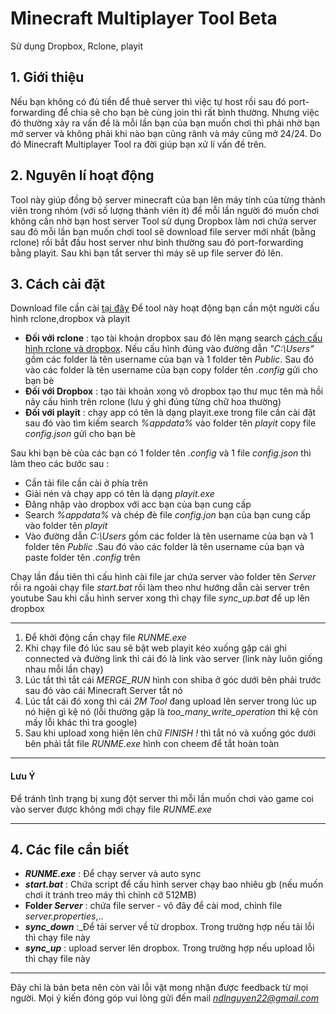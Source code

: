 # Minecraft Multiplayer Tool Beta
Sử dụng Dropbox, Rclone, playit
## 1. Giới thiệu 
Nếu bạn không có đủ tiền để thuê server thì việc tự host rồi sau đó port-forwarding để chia sẽ cho bạn bè cùng join thì rất bình thường. Nhưng việc đó thường xảy ra vấn đề là mỗi lần bạn của bạn muốn chơi thì phải nhờ bạn mở server và không phải khi nào bạn cũng rãnh và máy cũng mở 24/24. Do đó Minecraft Multiplayer Tool ra đời giúp bạn xử lí vấn đề trên.
## 2. Nguyên lí hoạt động
Tool này giúp đồng bộ server minecraft của bạn lên máy tính của từng thành viên trong nhóm (với số lượng thành viên ít) để mỗi lần người đó muốn chơi không cần nhờ bạn host server 
Tool sử dụng Dropbox làm nơi chứa server sau đó mỗi lần bạn muốn chơi tool sẽ download file server mới nhất (bằng rclone) rồi bắt đầu host server như bình thường sau đó port-forwarding bằng playit. Sau khi bạn tắt server thì máy sẽ up file server đó lên.
## 3. Cách cài đặt
Download file cần cài [tại đây](https://drive.google.com/file/d/1zmwKE2QnwfwssaYv4f-tilJzXdeLKu-D/view?usp=sharing "tại đây") 
Để tool này hoạt động bạn cần một người cấu hình rclone,dropbox và playit
- **Đối với rclone** : tạo tài khoản dropbox sau đó lên mạng search [cách cấu hình rclone và dropbox](https://news.cloud365.vn/huong-dan-cau-hinh-rclone-ket-noi-voi-dropbox/ "cách cấu hình rclone và dropbox"). Nếu cấu hình đúng vào đường dẫn *"C:\Users"* gồm các folder là tên username của bạn và 1 folder tên *Public*. Sau đó vào các folder là tên username của bạn copy folder tên *.config* gửi cho bạn bè
- **Đối với Dropbox** : tạo tài khoản xong vô dropbox tạo thư mục tên mà hồi nãy cấu hình trên rclone (lưu ý ghi đúng từng chữ hoa thường)
- **Đối với playit** : chạy app có tên là dạng playit.exe trong file cần cài đặt sau đó vào tìm kiếm search *%appdata%* vào folder tên *playit* copy file *config.json* gửi cho bạn bè

Sau khi bạn bè của các bạn có 1 folder tên *.config* và 1 file *config.json* thì làm theo các bước sau : 
- Cần tải file cần cài ở phía trên
- Giải nén và chạy app có tên là dạng *playit.exe* 
- Đăng nhập vào dropbox với acc bạn của bạn cung cấp
- Search *%appdata%* và chép đè file *config.jon* bạn của bạn cung cấp vào folder tên *playit*
- Vào đường dẫn *C:\Users* gồm các folder là tên username của bạn và 1 folder tên *Public* .Sau đó vào các folder là tên username của bạn và paste folder tên *.config*  trên

Chạy lần đầu tiên thì cấu hình cài file jar chứa server vào folder tên *Server* rồi ra ngoài chạy file *start.bat* rồi làm theo như hướng dẫn cài server trên youtube
Sau khi cấu hình server xong thì chạy file *sync_up.bat* để up lên dropbox

------------


1. Để khởi động cần chạy file *RUNME.exe*
2. Khi chạy file đó lúc sau sẽ bật web playit kéo xuống gặp cái ghi connected và đường link thì cái đó là link vào server (link này luôn giống nhau mỗi lần chạy)
3. Lúc tắt thì tắt cái *MERGE_RUN* hình con shiba ở góc dưới bên phải trước sau đó vào cái Minecraft Server tắt nó
4. Lúc tắt cái đó xong thì cái *2M Tool* đang upload lên server trong lúc up nó hiện gì kệ nó (lỗi thường gặp là *too_many_write_operation* thì kệ còn mấy lỗi khác thì tra google)
5. Sau khi upload xong hiện lên chữ *FINISH !*   thì tắt nó và xuống góc dưới bên phải tắt file *RUNME.exe*  hình con cheem để tắt hoàn toàn

------------

#### Lưu Ý 
Để tránh tình trạng bị xung đột server thì mỗi lần muốn chơi vào game coi vào server được không mới chạy file *RUNME.exe*

------------

## 4. Các file cần biết
- ***RUNME.exe*** :  Để chạy server và auto sync
- ***start.bat*** : Chứa script để cấu hình server chạy bao nhiêu gb (nếu muốn chơi ít tránh treo máy thì chỉnh cỡ 512MB)
- **Folder *Server*** : chứa file server - vô đây để cài mod, chỉnh file *server.properties*,..
- ***sync_down*** :_Để tải server về từ dropbox. Trong trường hợp nếu tải lỗi thì chạy file này
- ***sync_up*** : upload server lên dropbox. Trong trường hợp nếu upload lỗi thì chạy file này

------------

Đây chỉ là bản beta nên còn vài lỗi vặt mong nhận được feedback từ mọi người. Mọi ý kiến đóng góp vui lòng gửi đến mail *ndlnguyen22@gmail.com*
